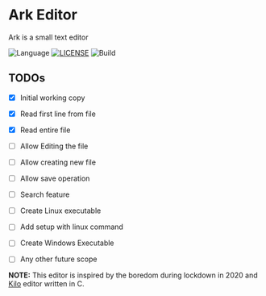 # Ark Editor
Ark is a small text editor

![Language](https://img.shields.io/badge/language-C++14-blue)
[![LICENSE](https://img.shields.io/github/license/octopi-labs/arkeditor)](LICENSE)
![Build](https://travis-ci.com/octopi-labs/arkeditor.svg?branch=master)

## TODOs
- [x] Initial working copy
- [x] Read first line from file
- [x] Read entire file
- [ ] Allow Editing the file
- [ ] Allow creating new file
- [ ] Allow save operation
- [ ] Search feature
- [ ] Create Linux executable
- [ ] Add setup with linux command
- [ ] Create Windows Executable
- [ ] Any other future scope


**NOTE:** This editor is inspired by the boredom during lockdown in 2020 and [Kilo](https://github.com/antirez/kilo) editor written in C.
